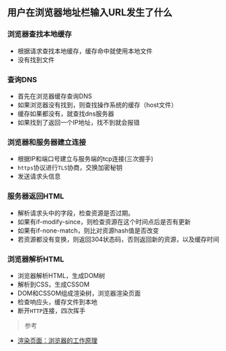 ## 用户在浏览器地址栏输入URL发生了什么

### 浏览器查找本地缓存
* 根据请求查找本地缓存，缓存命中就使用本地文件
* 没有找到文件

### 查询DNS
* 首先在浏览器缓存查询DNS
* 如果浏览器没有找到，则查找操作系统的缓存（host文件）
* 缓存如果都没有，就查找dns服务器
* 如果找到了返回一个IP地址，找不到就会报错

### 浏览器和服务器建立连接
* 根据IP和端口号建立与服务端的tcp连接(三次握手)
* `https`协议进行`TLS`协商，交换加密秘钥
* 发送请求头信息


### 服务器返回HTML
* 解析请求头中的字段，检查资源是否过期。
* 如果有if-modify-since，则检查资源在这个时间点后是否有更新
* 如果有if-none-match，则比对资源hash值是否改变
* 若资源都没有变换，则返回304状态码，否则返回新的资源，以及缓存时间


### 浏览器解析HTML
* 浏览器解析HTML，生成DOM树
* 解析到CSS，生成CSSOM
* DOM和CSSOM组成渲染树，浏览器渲染页面
* 检查响应头，缓存文件到本地
* 断开`HTTP`连接，四次挥手


> 参考
* [渲染页面：浏览器的工作原理](https://developer.mozilla.org/zh-CN/docs/Web/Performance/%E6%B5%8F%E8%A7%88%E5%99%A8%E6%B8%B2%E6%9F%93%E9%A1%B5%E9%9D%A2%E7%9A%84%E5%B7%A5%E4%BD%9C%E5%8E%9F%E7%90%86)
